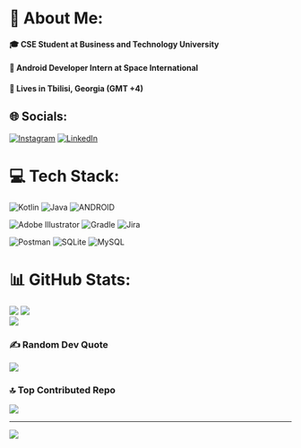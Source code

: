 # 💫 About Me:
#### 🎓 CSE Student at Business and Technology University
#### 🏢 Android Developer Intern at Space International
#### 📍 Lives in Tbilisi, Georgia (GMT +4)


## 🌐 Socials:
[![Instagram](https://img.shields.io/badge/Instagram-%23E4405F.svg?logo=Instagram&logoColor=white)](https://instagram.com/bchmsl) [![LinkedIn](https://img.shields.io/badge/LinkedIn-%230077B5.svg?logo=linkedin&logoColor=white)](https://linkedin.com/in/bchmsl) 

# 💻 Tech Stack:
![Kotlin](https://img.shields.io/badge/kotlin-%230095D5.svg?style=flat&logo=kotlin&logoColor=white) ![Java](https://img.shields.io/badge/java-%23ED8B00.svg?style=flat&logo=java&logoColor=white) ![ANDROID](https://img.shields.io/badge/android-%2320232a.svg?style=flat&logo=android&logoColor=%a4c639)

![Adobe Illustrator](https://img.shields.io/badge/adobeillustrator-%23FF9A00.svg?style=flat&logo=adobeillustrator&logoColor=white) ![Gradle](https://img.shields.io/badge/Gradle-02303A.svg?style=flat&logo=Gradle&logoColor=white) ![Jira](https://img.shields.io/badge/jira-%230A0FFF.svg?style=flat&logo=jira&logoColor=white) 

![Postman](https://img.shields.io/badge/Postman-FF6C37?style=flat&logo=postman&logoColor=white) ![SQLite](https://img.shields.io/badge/sqlite-%2307405e.svg?style=flat&logo=sqlite&logoColor=white) ![MySQL](https://img.shields.io/badge/mysql-%2300f.svg?style=flat&logo=mysql&logoColor=white)

# 📊 GitHub Stats:
![](https://github-readme-stats.vercel.app/api?username=bchmsl&theme=onedark&hide_border=true&include_all_commits=true&count_private=true) ![](https://github-readme-streak-stats.herokuapp.com/?user=bchmsl&theme=onedark&hide_border=true)<br/>
![](https://github-readme-stats.vercel.app/api/top-langs/?username=bchmsl&theme=onedark&hide_border=true&include_all_commits=true&count_private=true&layout=compact)

### ✍️ Random Dev Quote
![](https://quotes-github-readme.vercel.app/api?type=horizontal&theme=dark)

### 🔝 Top Contributed Repo
![](https://github-contributor-stats.vercel.app/api?username=bchmsl&limit=5&theme=onedark&combine_all_yearly_contributions=true)

---
[![](https://visitcount.itsvg.in/api?id=bchmsl&icon=2&color=12)](https://visitcount.itsvg.in)

